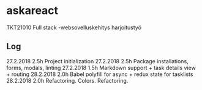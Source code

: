 # askareact
TKT21010 Full stack -websovelluskehitys harjoitustyö

## Log
27.2.2018 2.5h Project initialization
27.2.2018 2.5h Package installations, forms, modals, linting
27.2.2018 1.5h Markdown support + task details view + routing
28.2.2018 2.0h Babel polyfill for async + redux state for tasklists
28.2.2018 2.0h Refactoring. Colors. Refactoring.
